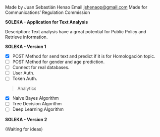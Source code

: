 Made by Juan Sebastián Henao
Email jshenaop@gmail.com
Made for Communications’ Regulation Commission


**SOLEKA - Application for Text Analysis**

Description: Text analysis have a great potential for Public Policy and Retrieve information.

**SOLEKA - Version 1**

- [X] POST Method for send text and predict if it is for Homologación topic.
- [ ] POST Method for gender and age prediction.
- [ ] Connect for real databases.
- [ ] User Auth.
- [ ] Token Auth.

> Analytics
 - [X] Naive Bayes Algorithm
 - [ ] Tree Decision Algorithm
 - [ ] Deep Learning Algorithm

**SOLEKA - Version 2**

(Waiting for ideas)


